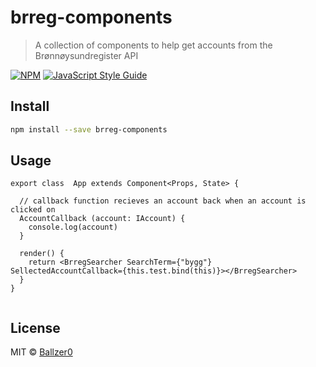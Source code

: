 # brreg-components

> A collection of components to help get accounts from the Brønnøysundregister API

[![NPM](https://img.shields.io/npm/v/brreg-components.svg)](https://www.npmjs.com/package/brreg-components) [![JavaScript Style Guide](https://img.shields.io/badge/code_style-standard-brightgreen.svg)](https://standardjs.com)

## Install

```bash
npm install --save brreg-components
```

## Usage

```tsx
export class  App extends Component<Props, State> {

  // callback function recieves an account back when an account is clicked on
  AccountCallback (account: IAccount) {
    console.log(account)
  }

  render() {
    return <BrregSearcher SearchTerm={"bygg"} SellectedAccountCallback={this.test.bind(this)}></BrregSearcher>
  }
}


```

## License

MIT © [Ballzer0](https://github.com/Ballzer0)

